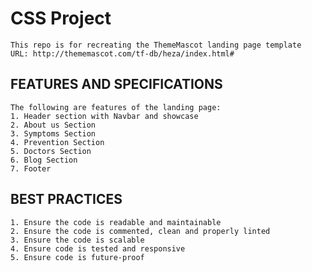 # CSS Project

    This repo is for recreating the ThemeMascot landing page template
    URL: http://thememascot.com/tf-db/heza/index.html#

## FEATURES AND SPECIFICATIONS

    The following are features of the landing page:
    1. Header section with Navbar and showcase
    2. About us Section
    3. Symptoms Section
    4. Prevention Section
    5. Doctors Section
    6. Blog Section
    7. Footer

## BEST PRACTICES

    1. Ensure the code is readable and maintainable
    2. Ensure the code is commented, clean and properly linted
    3. Ensure the code is scalable
    4. Ensure code is tested and responsive
    5. Ensure code is future-proof
